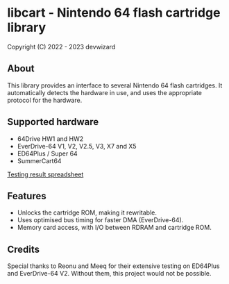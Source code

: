 # libcart - Nintendo 64 flash cartridge library
Copyright (C) 2022 - 2023 devwizard

## About
This library provides an interface to several Nintendo 64 flash cartridges.  It
automatically detects the hardware in use, and uses the appropriate protocol for
the hardware.

## Supported hardware
* 64Drive HW1 and HW2
* EverDrive-64 V1, V2, V2.5, V3, X7 and X5
* ED64Plus / Super 64
* SummerCart64

[Testing result spreadsheet](https://docs.google.com/spreadsheets/d/19opOv4e_4ABqgOmqRBSREtXLdGy08VzMsymtxWky0NU/edit?usp=sharing)

## Features
* Unlocks the cartridge ROM, making it rewritable.
* Uses optimised bus timing for faster DMA (EverDrive-64).
* Memory card access, with I/O between RDRAM and cartridge ROM.

## Credits
Special thanks to Reonu and Meeq for their extensive testing on ED64Plus and
EverDrive-64 V2.  Without them, this project would not be possible.
